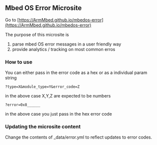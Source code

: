 ## Mbed OS Error Microsite

Go to [https://ArmMbed.github.io/mbedos-error](https://ArmMbed.github.io/mbedos-error)

The purpose of this microsite is
1. parse mbed OS error messages in a user friendly way
2. provide analytics / tracking on most common erros 

### How to use
You can either pass in the error code as a hex or as a individual param string

```
?type=X&module_type=Y&error_code=Z
```
in the above case X,Y,Z are expected to be numbers 

```
?error=0x8______
```
in the above case you just pass in the hex error code


### Updating the microsite content
Change the contents of _data/error.yml to reflect updates to error codes.
